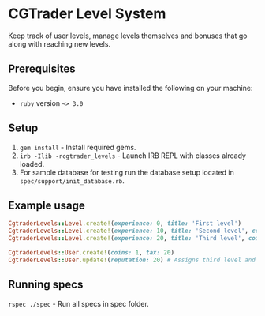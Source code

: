 # CGTrader Level System

Keep track of user levels, manage levels themselves and bonuses that go along with reaching new levels.

## Prerequisites

Before you begin, ensure you have installed the following on your machine:
* `ruby` version `~> 3.0`

## Setup

1. `gem install` - Install required gems.
2. `irb -Ilib -rcgtrader_levels` - Launch IRB REPL with classes already loaded.
3. For sample database for testing run the database setup located in `spec/support/init_database.rb`.

## Example usage

```ruby
CgtraderLevels::Level.create!(experience: 0, title: 'First level')
CgtraderLevels::Level.create!(experience: 10, title: 'Second level', coins_bonus: 10, tax_reduction: 1)
CgtraderLevels::Level.create!(experience: 20, title: 'Third level', coins_bonus: 20, tax_reduction: 3)

CgtraderLevels::User.create!(coins: 1, tax: 20)
CgtraderLevels::User.update!(reputation: 20) # Assigns third level and grants two levelup bonuses to user
```

## Running specs

`rspec ./spec` - Run all specs in spec folder.

